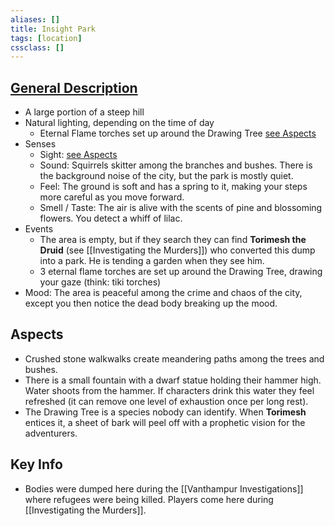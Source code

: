 ```yaml
---
aliases: []
title: Insight Park
tags: [location]
cssclass: []
---
```


## [General Description](https://www.dndbeyond.com/sources/bgdia/baldurs-gate-gazetteer#LowerCityGazetteer)
- A large portion of a steep hill
- Natural lighting, depending on the time of day
	- Eternal Flame torches set up around the Drawing Tree [see Aspects](#aspects)
- Senses
    - Sight: [see Aspects](#aspects)
    - Sound: Squirrels skitter among the branches and bushes. There is the background noise of the city, but the park is mostly quiet.
    - Feel: The ground is soft and has a spring to it, making your steps more careful as you move forward.
    - Smell / Taste: The air is alive with the scents of pine and blossoming flowers. You detect a whiff of lilac.
- Events
    - The area is empty, but if they search they can find **Torimesh the Druid** (see [[Investigating the Murders]]) who converted this dump into a park. He is tending a garden when they see him.
    - 3 eternal flame torches are set up around the Drawing Tree, drawing your gaze (think: tiki torches)
- Mood: The area is peaceful among the crime and chaos of the city, except you then notice the dead body breaking up the mood.

## Aspects
- Crushed stone walkwalks create meandering paths among the trees and bushes.
- There is a small fountain with a dwarf statue holding their hammer high. Water shoots from the hammer. If characters drink this water they feel refreshed (it can remove one level of exhaustion once per long rest).
- The Drawing Tree is a species nobody can identify. When **Torimesh** entices it, a sheet of bark will peel off with a prophetic vision for the adventurers.

## Key Info
- Bodies were dumped here during the [[Vanthampur Investigations]] where refugees were being killed. Players come here during [[Investigating the Murders]].
